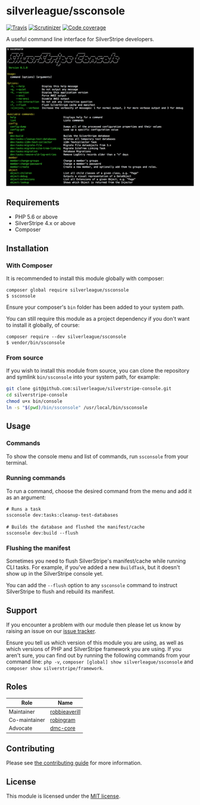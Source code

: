 # silverleague/ssconsole

[![Travis](https://img.shields.io/travis/silverleague/silverstripe-console.svg)](https://travis-ci.org/silverleague/silverstripe-console) [![Scrutinizer](https://img.shields.io/scrutinizer/g/silverleague/silverstripe-console.svg)](https://scrutinizer-ci.com/g/silverleague/silverstripe-console/) [![Code coverage](https://codecov.io/gh/silverleague/silverstripe-console/branch/master/graph/badge.svg)](https://codecov.io/gh/silverleague/silverstripe-console)

A useful command line interface for SilverStripe developers.

![Screenshot](docs/images/console-screenshot.png)

## Requirements

* PHP 5.6 or above
* SilverStripe 4.x or above
* Composer

## Installation

### With Composer

It is recommended to install this module globally with composer:

```shell
composer global require silverleague/ssconsole
$ ssconsole
```

Ensure your composer's `bin` folder has been added to your system path.

You can still require this module as a project dependency if you don't want to install it globally, of course:

```shell
composer require --dev silverleague/ssconsole
$ vendor/bin/ssconsole
```

### From source

If you wish to install this module from source, you can clone the repository and symlink `bin/ssconsole` into your system path, for example:

```bash
git clone git@github.com:silverleague/silverstripe-console.git
cd silverstripe-console
chmod u+x bin/console
ln -s "$(pwd)/bin/ssconsole" /usr/local/bin/ssconsole
```

## Usage

### Commands

To show the console menu and list of commands, run `ssconsole` from your terminal.

### Running commands

To run a command, choose the desired command from the menu and add it as an argument:

```shell
# Runs a task
ssconsole dev:tasks:cleanup-test-databases

# Builds the database and flushed the manifest/cache
ssconsole dev:build --flush
```

### Flushing the manifest

Sometimes you need to flush SilverStripe's manifest/cache while running CLI tasks. For example, if you've added a new `BuildTask`, but it doesn't show up in the SilverStripe console yet.

You can add the `--flush` option to any `ssconsole` command to instruct SilverStripe to flush and rebuild its manifest.

## Support

If you encounter a problem with our module then please let us know by raising an issue on our [issue tracker](https://github.com/silverleague/silverstripe-console/issues).

Ensure you tell us which version of this module you are using, as well as which versions of PHP and SilverStripe framework you are using. If you aren't sure, you can find out by running the following commands from your command line: `php -v`, `composer [global] show silverleague/ssconsole` and `composer show silverstripe/framework`.

## Roles

| Role          | Name                                              |
| ------------- | ------------------------------------------------- |
| Maintainer    | [robbieaverill](https://github.com/robbieaverill) |
| Co-maintainer | [robingram](https://github.com/robingram)         |
| Advocate      | [dmc-core](https://github.com/dmc-core)           |

## Contributing

Please see [the contributing guide](CONTRIBUTING.md) for more information.

## License

This module is licensed under the [MIT license](LICENSE.md).
